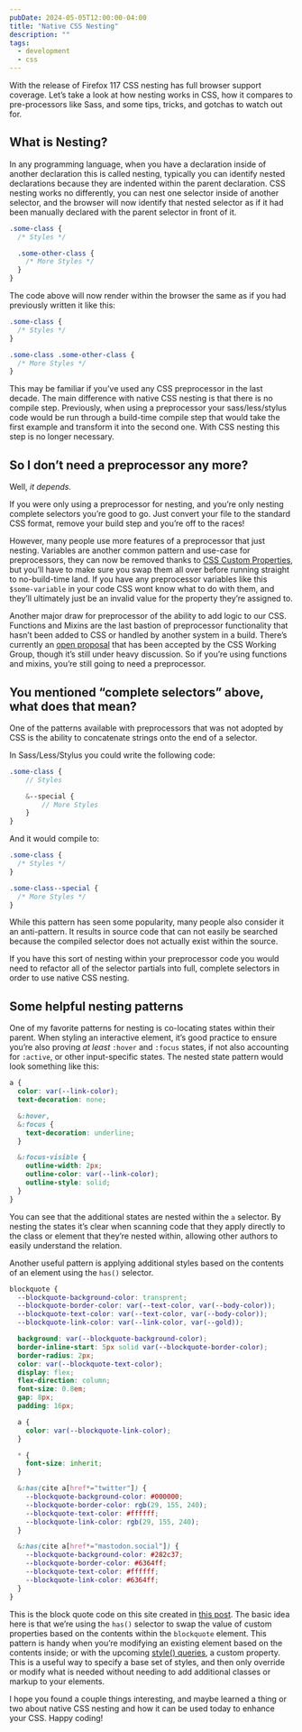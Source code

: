 ```yaml
---
pubDate: 2024-05-05T12:00:00-04:00
title: "Native CSS Nesting"
description: ""
tags:
  - development
  - css
---
```


With the release of Firefox 117 CSS nesting has full browser support coverage. Let’s take a look at how nesting works in CSS, how it compares to pre-processors like Sass, and some tips, tricks, and gotchas to watch out for.

## What is Nesting?

In any programming language, when you have a declaration inside of another declaration this is called nesting, typically you can identify nested declarations because they are indented within the parent declaration. CSS nesting works no differently, you can nest one selector inside of another selector, and the browser will now identify that nested selector as if it had been manually declared with the parent selector in front of it.

```css
.some-class {
  /* Styles */

  .some-other-class {
    /* More Styles */
  }
}
```

The code above will now render within the browser the same as if you had previously written it like this:

```css
.some-class {
  /* Styles */
}

.some-class .some-other-class {
  /* More Styles */
}
```

This may be familiar if you’ve used any CSS preprocessor in the last decade. The main difference with native CSS nesting is that there is no compile step. Previously, when using a preprocessor your sass/less/stylus code would be run through a build-time compile step that would take the first example and transform it into the second one. With CSS nesting this step is no longer necessary.

## So I don’t need a preprocessor any more?

Well, _it depends._

If you were only using a preprocessor for nesting, and you’re only nesting complete selectors you’re good to go. Just convert your file to the standard CSS format, remove your build step and you’re off to the races!

However, many people use more features of a preprocessor that just nesting. Variables are another common pattern and use-case for preprocessors, they can now be removed thanks to [CSS Custom Properties](https://developer.mozilla.org/en-US/docs/Web/CSS/Using_CSS_custom_properties), but you’ll have to make sure you swap them all over before running straight to no-build-time land. If you have any preprocessor variables like this `$some-variable` in your code CSS wont know what to do with them, and they’ll ultimately just be an invalid value for the property they’re assigned to.

Another major draw for preprocessor of the ability to add logic to our CSS. Functions and Mixins are the last bastion of preprocessor functionality that hasn’t been added to CSS or handled by another system in a build. There’s currently an [open proposal](https://github.com/w3c/csswg-drafts/issues/9350) that has been accepted by the CSS Working Group, though it’s still under heavy discussion. So if you’re using functions and mixins, you’re still going to need a preprocessor.

## You mentioned “complete selectors” above, what does that mean?

One of the patterns available with preprocessors that was not adopted by CSS is the ability to concatenate strings onto the end of a selector.

In Sass/Less/Stylus you could write the following code:

```sass
.some-class {
    // Styles

    &--special {
	    // More Styles
	}
}
```

And it would compile to:

```css
.some-class {
  /* Styles */
}

.some-class--special {
  /* More Styles */
}
```

While this pattern has seen some popularity, many people also consider it an anti-pattern. It results in source code that can not easily be searched because the compiled selector does not actually exist within the source.

If you have this sort of nesting within your preprocessor code you would need to refactor all of the selector partials into full, complete selectors in order to use native CSS nesting.

## Some helpful nesting patterns

One of my favorite patterns for nesting is co-locating states within their parent. When styling an interactive element, it’s good practice to ensure you’re also proving _at least_ `:hover` and `:focus` states, if not also accounting for `:active`, or other input-specific states. The nested state pattern would look something like this:

```css
a {
  color: var(--link-color);
  text-decoration: none;

  &:hover,
  &:focus {
    text-decoration: underline;
  }

  &:focus-visible {
    outline-width: 2px;
    outline-color: var(--link-color);
    outline-style: solid;
  }
}
```

You can see that the additional states are nested within the `a` selector. By nesting the states it’s clear when scanning code that they apply directly to the class or element that they’re nested within, allowing other authors to easily understand the relation.

Another useful pattern is applying additional styles based on the contents of an element using the `has()` selector.

```css
blockquote {
  --blockquote-background-color: transprent;
  --blockquote-border-color: var(--text-color, var(--body-color));
  --blockquote-text-color: var(--text-color, var(--body-color));
  --blockquote-link-color: var(--link-color, var(--gold));

  background: var(--blockquote-background-color);
  border-inline-start: 5px solid var(--blockquote-border-color);
  border-radius: 2px;
  color: var(--blockquote-text-color);
  display: flex;
  flex-direction: column;
  font-size: 0.8em;
  gap: 8px;
  padding: 16px;

  a {
    color: var(--blockquote-link-color);
  }

  * {
    font-size: inherit;
  }

  &:has(cite a[href*="twitter"]) {
    --blockquote-background-color: #000000;
    --blockquote-border-color: rgb(29, 155, 240);
    --blockquote-text-color: #ffffff;
    --blockquote-link-color: rgb(29, 155, 240);
  }

  &:has(cite a[href*="mastodon.social"]) {
    --blockquote-background-color: #282c37;
    --blockquote-border-color: #6364ff;
    --blockquote-text-color: #ffffff;
    --blockquote-link-color: #6364ff;
  }
}
```

This is the block quote code on this site created in [this post](https://www.blind3y3design.com/writing/2023/social-block-message/). The basic idea here is that we’re using the `has()` selector to swap the value of custom properties based on the contents within the `blockquote` element. This pattern is handy when you’re modifying an existing element based on the contents inside; or with the upcoming [style() queries](https://developer.mozilla.org/en-US/docs/Web/CSS/CSS_containment/Container_size_and_style_queries#container_style_queries_2), a custom property. This is a useful way to specify a base set of styles, and then only override or modify what is needed without needing to add additional classes or markup to your elements.

I hope you found a couple things interesting, and maybe learned a thing or two about native CSS nesting and how it can be used today to enhance your CSS. Happy coding!
